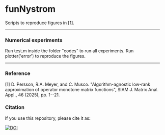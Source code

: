 # funNystrom
Scripts to reproduce figures in [1].

---------------------------------------------------------------------
### Numerical experiments

Run test.m inside the folder "codes" to run all experiments. Run plotter('error') to reproduce the figures.

---------------------------------------------------------------------
### Reference
[1] D. Persson, R.A. Meyer, and C. Musco. "Algorithm-agnostic low-rank approximation of
operator monotone matrix functions", SIAM J. Matrix Anal. Appl., 46 (2025), pp. 1--21.

### Citation
If you use this repository, please cite it as:

[![DOI](https://zenodo.org/badge/687052250.svg)](https://doi.org/10.5281/zenodo.15149225)
